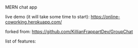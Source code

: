 MERN chat app 

live demo (it will take some time to start): https://online-coworking.herokuapp.com/ 

forked from: https://github.com/KillianFrappartDev/GroupChat

list of features: 
